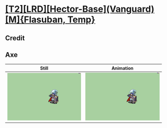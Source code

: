 # [\[T2\]\[LRD\]\[Hector-Base\]\(Vanguard\)\[M\]{Flasuban, Temp}](../)

## Credit


	
## Axe

| Still | Animation |
| :---: | :-------: |
| ![Axe still](./Axe_000.png) | ![Axe animation](./Axe.gif) |
